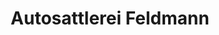 ---
title: "Autosattlerei Feldmann"
url: /postmuenster/autosattlerei-feldmann/
shop: Autowerkstatt
---